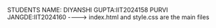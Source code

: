 STUDENTS NAME:
DIYANSHI GUPTA:IIT2024158
PURVI JANGDE:IIT2024160
  ----> index.html and style.css are the main files
